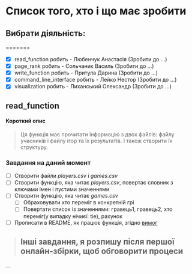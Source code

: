 # Список того, хто і що має зробити
## Вибрати діяльність:
=======
  + [x] read_function робить - Любенчук Анастасія (Зробити до ...)
  + [x] page_rank робить - Сольчаник Василь (Зробити до ...)
  + [x] write_function робить - Притула Дарина (Зробити до ...)
  + [x] command_line_interface робить - Лейко Нестор (Зробити до ...)
  + [x] visualization робить - Лиханський Олександр (Зробити до ...)

## read_function
#### Короткий опис
> Ця функція має прочитати інформацію з двох файлів: файлу учасників і файлу ігор та їх результатів.
> І також створити їх структуру.
### Завдання на даний момент
  - [ ] Створити файли *players.csv* і *games.csv*
  - [ ] Створити функцію, яка читає *players.csv*, повертає словник з ключами імен і пустими значеннями
  - [ ] Створити функцію, яка читає *games.csv*
    - [ ] Обраховувати хто переміг в конкретній грі
    - [ ] Повертати список із значеннями: гравець1, гравець2, хто переміг(у випадку нічиєї: tie), рахунок
  - [ ] Прописати в README, як працює функція, згідно [вимог](https://learn.ucu.edu.ua/pluginfile.php/37416/mod_assign/introattachment/0/Discrete_Math_Projects_List.pdf?forcedownload=1) 
> ## Інші завдання, я розпишу після першої онлайн-збірки, щоб обговорити процеси
...
